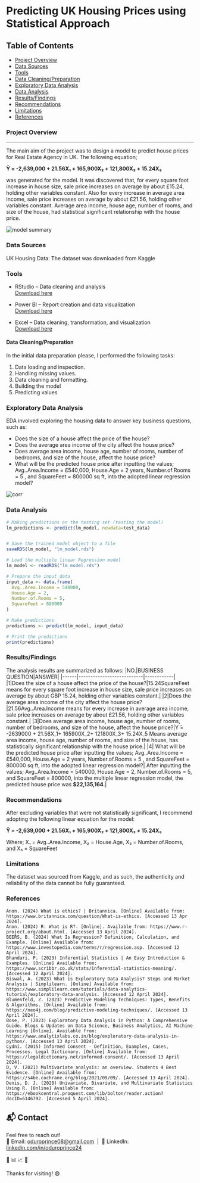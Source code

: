 # Predicting UK Housing Prices using Statistical Approach

## Table of Contents
- [Project Overview](#project-overview)
- [Data Sources](#data-sources)
- [Tools](#tools)
- [Data Cleaning/Preparation](#data-cleaningpreparation)
- [Exploratory Data Analysis](#exploratory-data-analysis)
- [Data Analysis](#data-analysis)
- [Results/Findings](#resultsfindings)
- [Recommendations](#recommendations)
- [Limitations](#limitations)
- [References](#references)
  
### Project Overview
---
The main aim of the project was to design a model to predict house prices for Real Estate Agency in UK. The following equation;

**Ŷ = -2,639,000 + 21.56X₁ + 165,900X₂ + 121,800X₃ + 15.24X₅**  

was generated for the model. It was discovered that, for every square foot increase in house size, sale price increases on average by about £15.24, holding other variables constant. Also for every increase in average area income, sale price increases on average by about £21.56, holding other variables constant. Average area income, house age, number of rooms, and size of the house, had statistical significant relationship with the house price.


![model  summary](https://github.com/user-attachments/assets/dda882c3-1727-42be-a9f3-f0adbc233d0c)


### Data Sources
UK Housing Data: The dataset was downloaded from Kaggle

### Tools
- RStudio – Data cleaning and analysis  
  [Download here](https://posit.co/products/open-source/rstudio/)

- Power BI – Report creation and data visualization  
  [Download here](https://www.microsoft.com/en-us/download/details.aspx?id=58494)

- Excel – Data cleaning, transformation, and visualization  
  [Download here](https://www.microsoft.com/en-us/microsoft-365/excel)

#### Data Cleaning/Preparation
In the initial data preparation please, I performed the following tasks:
1.	Data loading and inspection.
2.	Handling missing values.
3.	Data cleaning and formatting.
4. 	Building the model
5.	Predicting values

   
### Exploratory Data Analysis
EDA involved exploring the housing data to answer key business questions, such as: 
-	Does the size of a house affect the price of the house?
-	Does the average area income of the city affect the house price?
-	Does average area income, house age, number of rooms, number of bedrooms, and size of the house, affect the house price?
-	What will be the predicted house price after inputting the values; Avg..Area.Income = £540,000, House.Age = 2 years, Number.of.Rooms = 5 , and SquareFeet = 800000 sq ft, into the adopted linear regression model?
  
  
![corr](https://github.com/user-attachments/assets/4798a14a-53e3-4884-9270-1badcaa094d6)

  
### Data Analysis 
```r
# Making predictions on the testing set (testing the model)
lm_predictions <- predict(lm_model, newdata=test_data)


# Save the trained model object to a file
saveRDS(lm_model, "lm_model.rds")

# Load the multiple linear Regression model
lm_model <- readRDS("lm_model.rds")

# Prepare the input data
input_data <- data.frame(
  Avg..Area.Income = 540000,
  House.Age = 2,
  Number.of.Rooms = 5,
  SquareFeet = 800000
)

# Make predictions
predictions <- predict(lm_model, input_data)

# Print the predictions
print(predictions) 
```

### Results/Findings
The analysis results are summarized as follows:
|NO.|BUSINESS QUESTION|ANSWER|
|------|---------------------------|------------|
|1|Does the size of a house affect the price of the house?|15.24SquareFeet means for every square foot increase in house size, sale price increases on average by about GBP 15.24, holding other variables constant.|
|2|Does the average area income of the city affect the house price?|21.56Avg..Area.Income means for every increase in average area income, sale price increases on average by about £21.56, holding other variables constant.|
|3|Does average area income, house age, number of rooms, number of bedrooms, and size of the house, affect the house price?|Y ̂= -2639000 + 21.56X_1+ 165900X_2+ 121800X_3+ 15.24X_5 Means average area income, house age, number of rooms, and size of the house, has statistically significant relationship with the house price.|
|4| What will be the predicted house price after inputting the values; Avg..Area.Income = £540,000, House.Age = 2 years, Number.of.Rooms = 5 , and SquareFeet = 800000 sq ft, into the adopted linear regression model?| After inputting the values; Avg..Area.Income = 540000, House.Age = 2, Number.of.Rooms = 5, and SquareFeet = 800000, into the multiple linear regression model, the predicted house price was **$22,135,164**.|

### Recommendations
After excluding variables that were not statistically significant, I recommend adopting the following linear equation for the model:

**Ŷ = -2,639,000 + 21.56X₁ + 165,900X₂ + 121,800X₃ + 15.24X₅**

Where; X₁ = Avg..Area.Income, X₂ = House.Age, X₃ = Number.of.Rooms, and X₅ = SquareFeet


### Limitations
The dataset was sourced from Kaggle, and as such, the authenticity and reliability of the data cannot be fully guaranteed.

### References
	Anon. (2024) What is ethics? | Britannica. [Online] Available from: https://www.britannica.com/question/What-is-ethics. [Accessed 13 Apr 2024].
	Anon. (2024) R: What is R?. [Online]. Available from: https://www.r-project.org/about.html. [Accessed 13 April 2024].
	BEERS, B. (2024) What Is Regression? Definition, Calculation, and Example. [Online] Available from: https://www.investopedia.com/terms/r/regression.asp. [Accessed 12 April 2024].
	Bhandari, P. (2023) Inferential Statistics | An Easy Introduction & Examples. [Online] Available from: https://www.scribbr.co.uk/stats/inferential-statistics-meaning/. [Accessed 12 April 2024].
	Biswal, A. (2023) What is Exploratory Data Analysis? Steps and Market Analysis | Simplilearn. [Online] Available from: https://www.simplilearn.com/tutorials/data-analytics-tutorial/exploratory-data-analysis. [Accessed 12 April 2024].
	Blumenfeld, Z. (2023) Predictive Modeling Techniques: Types, Benefits & Algorithms. [Online] Available from: https://neo4j.com/blog/predictive-modeling-techniques/. [Accessed 13 April 2024].
	Bose, P. (2023) Exploratory Data Analysis in Python: A Comprehensive Guide. Blogs & Updates on Data Science, Business Analytics, AI Machine Learning [Online]. Available from: https://www.analytixlabs.co.in/blog/exploratory-data-analysis-in-python/. [Accessed 13 April 2024].
	Cydni. (2015) Informed Consent - Definition, Examples, Cases, Processes. Legal Dictionary. [Online] Available from: https://legaldictionary.net/informed-consent/. [Accessed 13 April 2024].
	D, V. (2021) Multivariate analysis: an overview. Students 4 Best Evidence. [Online] Available from: https://s4be.cochrane.org/blog/2021/09/09/. [Accessed 13 April 2024].
	Denis, D. J. (2020) Univariate, Bivariate, and Multivariate Statistics Using R. [Online] Available from: https://ebookcentral.proquest.com/lib/bolton/reader.action?docID=6146792. [Accessed 5 April 2024].

## 📬 Contact
Feel free to reach out!  
📧 Email: [oduroprince08@gmail.com](mailto:oduroprince08@gmail.com) &nbsp;|&nbsp; 🔗 LinkedIn: [linkedin.com/in/oduroprince24](https://linkedin.com/in/oduroprince24)


🚀
📊
📈
🧠

Thanks for visiting! 😄
